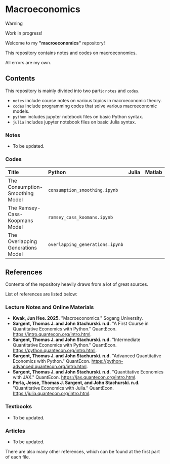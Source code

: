 # Macroeconomics

> [!WARNING]
> Work in progress!

Welcome to my **"macroeconomics"** repository!

This repository contains notes and codes on macroeconomics.

All errors are my own.

## Contents

This repository is mainly divided into two parts: `notes` and `codes`.

- `notes` include course notes on various topics in macroeconomic theory.
- `codes` include programming codes that solve various macroeconomic models.
- `python` includes jupyter notebook files on basic Python syntax.
- `julia` includes jupyter notebook files on basic Julia syntax.

### Notes

- To be updated.

### Codes

|Title                              |Python                        |Julia |Matlab |
|:----------------------------------|:-----------------------------|:-----|:------|
| The Consumption-Smoothing Model   |`consumption_smoothing.ipynb` |||
| The Ramsey-Cass-Koopmans Model    |`ramsey_cass_koomans.ipynb`   |||
| The Overlapping Generations Model |`overlapping_generations.ipynb`|||


## References

Contents of the repository heavily draws from a lot of great sources.

List of references are listed below:

### Lecture Notes and Online Materials

- **Kwak, Jun Hee. 2025.** "Macroeconomics." Sogang University.
- **Sargent, Thomas J. and John Stachurski. n.d.** "A First Course in Quantitative Economics with Python." QuantEcon. https://intro.quantecon.org/intro.html.
- **Sargent, Thomas J. and John Stachurski. n.d.** "Intermediate Quantitative Economics with Python." QuantEcon. https://python.quantecon.org/intro.html.
- **Sargent, Thomas J. and John Stachurski. n.d.** "Advanced Quantitative Economics with Python." QuantEcon. https://python-advanced.quantecon.org/intro.html.
- **Sargent, Thomas J. and John Stachurski. n.d.** "Quantitative Economics with JAX." QuantEcon. https://jax.quantecon.org/intro.html.
- **Perla, Jesse, Thomas J. Sargent, and John Stachurski. n.d.** "Quantitative Economics with Julia." QuantEcon. https://julia.quantecon.org/intro.html.


### Textbooks

- To be updated.

### Articles

- To be updated.



There are also many other references, which can be found at the first part of each file.
